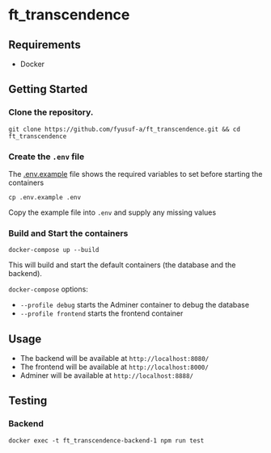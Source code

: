 # ft_transcendence

## Requirements
- Docker

## Getting Started
### Clone the repository.
```
git clone https://github.com/fyusuf-a/ft_transcendence.git && cd ft_transcendence
```

### Create the `.env` file
The [.env.example](https://github.com/fyusuf-a/ft_transcendence/blob/master/.env.example) file shows the required variables to set before starting the containers
```
cp .env.example .env
```
Copy the example file into `.env` and supply any missing values

### Build and Start the containers
```
docker-compose up --build
```
This will build and start the default containers (the database and the backend).

`docker-compose` options:
- `--profile debug` starts the Adminer container to debug the database
- `--profile frontend` starts the frontend container

## Usage
- The backend will be available at `http://localhost:8080/`
- The frontend will be available at `http://localhost:8000/`
- Adminer will be available at `http://localhost:8888/`

## Testing
### Backend
```
docker exec -t ft_transcendence-backend-1 npm run test
```
